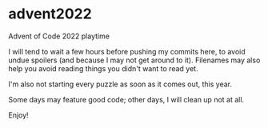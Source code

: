 # advent2022
Advent of Code 2022 playtime

I will tend to wait a few hours before pushing my commits here,
to avoid undue spoilers (and because I may not get around to it).
Filenames may also help you avoid reading things you didn't want to read yet.

I'm also not starting every puzzle as soon as it comes out, this year.

Some days may feature good code; other days, I will clean up not at all.

Enjoy!
